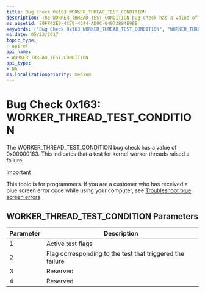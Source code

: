 ```yaml
---
title: Bug Check 0x163 WORKER_THREAD_TEST_CONDITION
description: The WORKER_THREAD_TEST_CONDITION bug check has a value of 0x00000163. This indicates that a test for kernel worker threads raised a failure.
ms.assetid: E0FF42E9-4C79-4C44-AD0C-64973884E9BE
keywords: ["Bug Check 0x163 WORKER_THREAD_TEST_CONDITION", "WORKER_THREAD_TEST_CONDITION"]
ms.date: 05/23/2017
topic_type:
- apiref
api_name:
- WORKER_THREAD_TEST_CONDITION
api_type:
- NA
ms.localizationpriority: medium
---
```


# Bug Check 0x163: WORKER\_THREAD\_TEST\_CONDITION


The WORKER\_THREAD\_TEST\_CONDITION bug check has a value of 0x00000163. This indicates that a test for kernel worker threads raised a failure.

> [!IMPORTANT]
> This topic is for programmers. If you are a customer who has received a blue screen error code while using your computer, see [Troubleshoot blue screen errors](https://support.microsoft.com/help/14238/windows-10-troubleshoot-blue-screen-errors).


## WORKER\_THREAD\_TEST\_CONDITION Parameters


| Parameter | Description                                               |
|-----------|-----------------------------------------------------------|
| 1         | Active test flags                                         |
| 2         | Flag corresponding to the test that triggered the failure |
| 3         | Reserved                                                  |
| 4         | Reserved                                                  |

 

 

 




